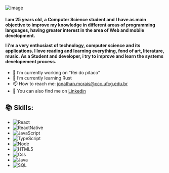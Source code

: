 ![image](https://user-images.githubusercontent.com/29778307/115323869-4108e880-a15f-11eb-9675-947f42e7a58f.png)

<h4>I am 25 years old, a Computer Science student and I have as main objective to improve my knowledge in
different areas of programming languages, having greater interest in the area of Web and mobile development. 

I i'm a very enthusiast of technology, computer science and its applications. I love reading and learning everything, fond of art, literature, music. As a Student and developer, i try to improve and learn the systems developement process.</h4>

- 🔭 I’m currently working on "Rei do pitaco"
- 🌱 I’m currently learning Rust
- 📫 How to reach me: jonathan.morais@ccc.ufcg.edu.br
- 🔗 You can also find me on [Linkedin](https://www.linkedin.com/in/jonathan-lucas-a04636144/)

<h2>📚 Skills:</h2>

- ![React](https://img.shields.io/badge/-React-222222?style=flat&logo=react)
- ![ReactNative](https://img.shields.io/badge/-ReactNative-222222?style=flat&logo=react)
- ![JavaScript](https://img.shields.io/badge/-JavaScript-222222?style=flat&logo=javascript)
- ![TypeScript](https://img.shields.io/badge/-TypeScript-222222?style=flat&logo=typescript)
- ![Node](https://img.shields.io/badge/-Node-222222?style=flat&logo=node.js) 
- ![HTML5](https://img.shields.io/badge/-HTML5-222222?style=flat&logo=html5)
- ![Css](https://img.shields.io/badge/-CSS3-222222?style=flat&logo=css3)
- ![Java](https://img.shields.io/badge/-Java-222222?style=flat&logo=java)
- ![SQL](https://img.shields.io/badge/-SQL-222222?style=flat&logo=sql)

